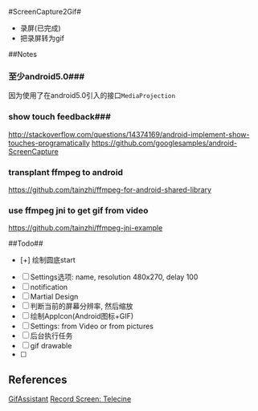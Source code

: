 #ScreenCapture2Gif#
- 录屏(已完成)
- 把录屏转为gif

##Notes
### 至少android5.0###
因为使用了在android5.0引入的接口`MediaProjection`

### show touch feedback###
http://stackoverflow.com/questions/14374169/android-implement-show-touches-programatically
https://github.com/googlesamples/android-ScreenCapture

### transplant ffmpeg to android
https://github.com/tainzhi/ffmpeg-for-android-shared-library

### use ffmpeg jni to get gif from video
https://github.com/tainzhi/ffmpeg-jni-example

##Todo##
- [+] 绘制圆底start
- [ ] Settings选项: name, resolution 480x270, delay 100
- [ ] notification
- [ ] Martial Design
- [ ] 判断当前的屏幕分辨率, 然后缩放
- [ ] 绘制AppIcon(Android图标+GIF)
- [ ] Settings: from Video or from pictures
- [ ] 后台执行任务
- [ ] gif drawable
- [ ] 

## References
[GifAssistant](https://github.com/dxjia/GifAssistant)
[Record Screen: Telecine](https://github.com/JakeWharton/Telecine)